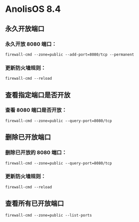 # AnolisOS 8.4

## 永久开放端口
### 永久开放 8080 端口：
    firewall-cmd --zone=public --add-port=8080/tcp --permanent
### 更新防火墙规则：
    firewall-cmd --reload

## 查看指定端口是否开放
### 查看 8080 端口是否开放：
    firewall-cmd --zone=public --query-port=8080/tcp

## 删除已开放端口
### 删除已开放的 8080 端口：
    firewall-cmd --zone=public --query-port=8080/tcp
### 更新防火墙规则：
    firewall-cmd --reload

## 查看所有已开放端口
    firewall-cmd --zone=public --list-ports
